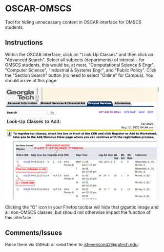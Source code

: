 # OSCAR-OMSCS

Tool for hiding unnecessary content in OSCAR interface for OMSCS students.

## Instructions

Within the OSCAR interface, click on "Look Up Classes" and then click on "Advanced Search". Select all subjects (departments) of interest - for OMSCS students, this would be, at most, "Computational Science & Engr", "Computer Science", "Industrial & Systems Engr", and "Public Policy". Click the "Section Search" button (no need to select "Online" for Campus). You should arrive at this page:

![screenshot of oscar course lookup listing](./docs/oscar-screenshot.png)

Clicking the "O" icon in your Firefox toolbar will hide that gigantic image and all non-OMSCS classes, but should not otherwise impact the function of this interface.

## Comments/Issues

Raise them via GitHub or send them to jstevenson42@gatech.edu.
